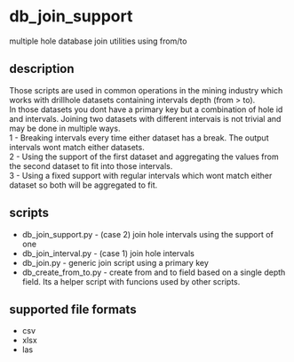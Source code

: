 # db_join_support
multiple hole database join utilities using from/to
## description
Those scripts are used in common operations in the mining industry which works with drillhole datasets containing intervals depth (from > to).  
In those datasets you dont have a primary key but a combination of hole id and intervals. Joining two datasets with different intervais is not trivial and may be done in multiple ways.  
 1 - Breaking intervals every time either dataset has a break. The output intervals wont match either datasets.  
 2 - Using the support of the first dataset and aggregating the values from the second dataset to fit into those intervals.  
 3 - Using a fixed support with regular intervals which wont match either dataset so both will be aggregated to fit.  
 ## scripts  
  - db_join_support.py - (case 2) join hole intervals using the support of one  
  - db_join_interval.py - (case 1) join hole intervals  
  - db_join.py - generic join script using a primary key  
  - db_create_from_to.py - create from and to field based on a single depth field. Its a helper script with funcions used by other scripts.  
 ## supported file formats
 - csv  
 - xlsx  
 - las  
  
 
